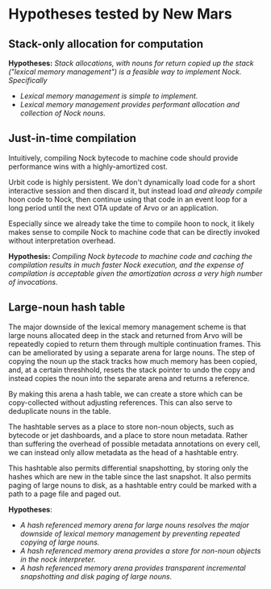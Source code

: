 # Hypotheses tested by New Mars

## Stack-only allocation for computation
**Hypotheses:**
*Stack allocations, with nouns for return copied up the stack ("lexical memory management")
is a feasible way to implement Nock. Specifically*
- *Lexical memory management is simple to implement.*
- *Lexical memory management provides performant allocation and collection of Nock nouns.*

## Just-in-time compilation
Intuitively, compiling Nock bytecode to machine code should provide performance wins with a highly-amortized cost.

Urbit code is highly persistent. We don't dynamically load code for a short interactive session and then discard it,
but instead load *and already compile* hoon code to Nock, then continue using that code in an event loop for a long period
until the next OTA update of Arvo or an application.

Especially since we already take the time to compile hoon to nock, it likely makes sense to compile Nock to machine code
that can be directly invoked without interpretation overhead.

**Hypothesis:**
*Compiling Nock bytecode to machine code and caching the compilation results in much faster Nock execution,
and the expense of compilation is acceptable given the amortization across a very high number of invocations.*

## Large-noun hash table
The major downside of the lexical memory management scheme is that large nouns allocated deep in the stack and returned from
Arvo will be repeatedly copied to return them through multiple continuation frames. This can be ameliorated by using
a separate arena for large nouns. The step of copying the noun up the stack tracks how much memory has been copied, and,
at a certain threshhold, resets the stack pointer to undo the copy and instead copies the noun into the separate
arena and returns a reference.

By making this arena a hash table, we can create a store which can be copy-collected without adjusting references.
This can also serve to deduplicate nouns in the table.

The hashtable serves as a place to store non-noun objects, such as bytecode or jet dashboards, and a place to store noun
metadata. Rather than suffering the overhead of possible metadata annotations on every cell, we can instead only
allow metadata as the head of a hashtable entry.

This hashtable also permits differential snapshotting, by storing only the hashes which are new in the table since the last
snapshot. It also permits paging of large nouns to disk, as a hashtable entry could be marked with a path to a page file
and paged out.

**Hypotheses**:
- *A hash referenced memory arena for large nouns resolves the major downside of lexical memory management by preventing repeated copying of large nouns.*
- *A hash referenced memory arena provides a store for non-noun objects in the nock interpreter.*
- *A hash referenced memory arena provides transparent incremental snapshotting and disk paging of large nouns.*